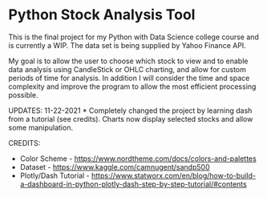 # Python Stock Analysis Tool
This is the final project for my Python with Data Science college course and is currently a WIP.
The data set is being supplied by Yahoo Finance API.

My goal is to allow the user to choose which stock to view and to enable data analysis using CandleStick or OHLC charting, and allow for custom periods of time for analysis. In addition I will consider the time and space complexity and improve the program to allow the most efficient processing possible.


UPDATES:
11-22-2021
    * Completely changed the project by learning dash from a tutorial (see credits). Charts now display selected stocks and allow some manipulation.

CREDITS:
   * Color Scheme - https://www.nordtheme.com/docs/colors-and-palettes
   * Dataset - https://www.kaggle.com/camnugent/sandp500 
   * Plotly/Dash Tutorial - https://www.statworx.com/en/blog/how-to-build-a-dashboard-in-python-plotly-dash-step-by-step-tutorial/#contents
